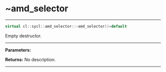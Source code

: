 # ~amd_selector

---

```cpp
virtual cl::sycl::amd_selector::~amd_selector()=default
```


Empty destructor. 


---
**Parameters:**

**Returns:** No description.

---
